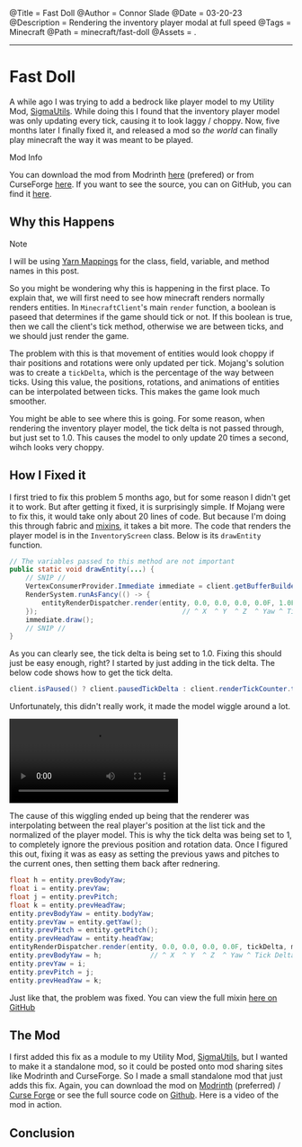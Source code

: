 @Title = Fast Doll
@Author = Connor Slade
@Date = 03-20-23
@Description = Rendering the inventory player modal at full speed
@Tags = Minecraft
@Path = minecraft/fast-doll
@Assets = .

---

# Fast Doll

A while ago I was trying to add a bedrock like player model to my Utility Mod, [SigmaUtils][sigma-utils].
While doing this I found that the inventory player model was only updating every tick, causing it to look laggy / choppy.
Now, five months later I finally fixed it, and released a mod so _the world_ can finally play minecraft the way it was meant to be played.

<div ad info>
Mod Info

You can download the mod from Modrinth [here][modrinth] (prefered) or from CurseForge [here][curse-forge].
If you want to see the source, you can on GitHub, you can find it [here][source].

</div>

## Why this Happens

<div ad note>
Note

I will be using [Yarn Mappings][yarn] for the class, field, variable, and method names in this post.

</div>

So you might be wondering why this is happening in the first place.
To explain that, we will first need to see how minecraft renders normally renders entities.
In `MinecraftClient`'s main `render` function, a boolean is paseed that determines if the game should tick or not.
If this boolean is true, then we call the client's tick method, otherwise we are between ticks, and we should just render the game.

The problem with this is that movement of entities would look choppy if thair positions and rotations were only updated per tick.
Mojang's solution was to create a `tickDelta`, which is the percentage of the way between ticks.
Using this value, the positions, rotations, and animations of entities can be interpolated between ticks.
This makes the game look much smoother.

You might be able to see where this is going.
For some reason, when rendering the inventory player model, the tick delta is not passed through, but just set to 1.0.
This causes the model to only update 20 times a second, wihch looks very choppy.

## How I Fixed it

I first tried to fix this problem 5 months ago, but for some reason I didn't get it to work.
But after getting it fixed, it is surprisingly simple.
If Mojang were to fix this, it would take only about 20 lines of code.
But because I'm doing this through fabric and [mixins][mixin], it takes a bit more.
The code that renders the player model is in the `InventoryScreen` class. Below is its `drawEntity` function.

```java
// The variables passed to this method are not important
public static void drawEntity(...) {
    // SNIP //
    VertexConsumerProvider.Immediate immediate = client.getBufferBuilders().getEntityVertexConsumers();
    RenderSystem.runAsFancy(() -> {
        entityRenderDispatcher.render(entity, 0.0, 0.0, 0.0, 0.0F, 1.0F, matrices, immediate, 15728880);
    });                                    // ^ X  ^ Y  ^ Z  ^ Yaw ^ Tick Delta               ^ Light
    immediate.draw();
    // SNIP //
}
```

As you can clearly see, the tick delta is being set to 1.0.
Fixing this should just be easy enough, right?
I started by just adding in the tick delta.
The below code shows how to get the tick delta.

```java
client.isPaused() ? client.pausedTickDelta : client.renderTickCounter.tickDelta;
```

Unfortunately, this didn't really work, it made the model wiggle around a lot.

<!-- TODO: Put vieo in repo assets -->

<video controls src="https://cdn.discordapp.com/attachments/837875259092500493/1086852611522703441/java_AnXS9LPGuy.mp4"></video>

The cause of this wiggling ended up being that the renderer was interpolating between the real player's position at the list tick and the normalized of the player model.
This is why the tick delta was being set to 1, to completely ignore the previous position and rotation data.
Once I figured this out, fixing it was as easy as setting the previous yaws and pitches to the current ones, then setting them back after rednering.

```java
float h = entity.prevBodyYaw;
float i = entity.prevYaw;
float j = entity.prevPitch;
float k = entity.prevHeadYaw;
entity.prevBodyYaw = entity.bodyYaw;
entity.prevYaw = entity.getYaw();
entity.prevPitch = entity.getPitch();
entity.prevHeadYaw = entity.headYaw;
entityRenderDispatcher.render(entity, 0.0, 0.0, 0.0, 0.0F, tickDelta, matrices, immediate, 0xF000F0);
entity.prevBodyYaw = h;            // ^ X  ^ Y  ^ Z  ^ Yaw ^ Tick Delta                    ^ Light
entity.prevYaw = i;
entity.prevPitch = j;
entity.prevHeadYaw = k;
```

Just like that, the problem was fixed.
You can view the full mixin [here on GitHub][full-mixin]

## The Mod

I first added this fix as a module to my Utility Mod, [SigmaUtils][sigma-utils], but I wanted to make it a standalone mod, so it could be posted onto mod sharing sites like Modrinth and CurseForge.
So I made a small standalone mod that just adds this fix.
Again, you can download the mod on [Modrinth][modrinth] (preferred) / [Curse Forge][curse-forge] or see the full source code on [Github][source].
Here is a video of the mod in action.

## Conclusion

<!-- LINKS -->

[sigma-utils]: https://github.com/Basicprogrammer10/SigmaUtils
[modrinth]: https://modrinth.com/mod/fast-doll
[curse-forge]: https://www.curseforge.com/minecraft/mc-mods/fast-doll
[source]: https://github.com/Basicprogrammer10/minecraft-mods/tree/master/fast-doll
[yarn]: https://github.com/FabricMC/yarn
[mixin]: https://github.com/SpongePowered/Mixin
[full-mixin]: https://github.com/Basicprogrammer10/minecraft-mods/blob/075f7843dddde8e4e37fe5305d1746d50ae21140/fast-doll/src/main/java/com/connorcode/fastdoll/mixin/InventoryScreenMixin.java
